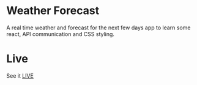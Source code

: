 # Weather Forecast

A real time weather and forecast for the next few days app to learn some react, API communication and CSS styling.

# Live

See it [LIVE](https://6300eb3a80a0124d25b7ce29--kaleidoscopic-gumption-6d45eb.netlify.app/)